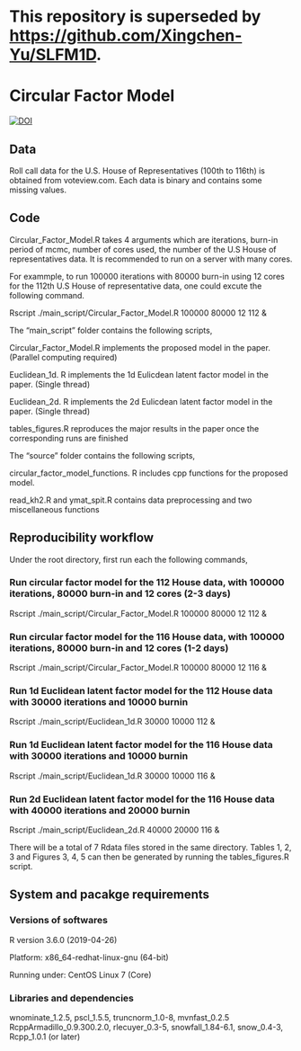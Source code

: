 # This repository is superseded by https://github.com/Xingchen-Yu/SLFM1D. 

# Circular Factor Model
[![DOI](https://zenodo.org/badge/271097395.svg)](https://zenodo.org/badge/latestdoi/271097395)
## Data

Roll call data for the U.S. House of Representatives (100th  to 116th) is obtained from voteview.com.  Each data is binary and contains some missing values. 

## Code
Circular_Factor_Model.R takes 4 arguments which are iterations, burn-in period of mcmc, number of cores used, the number of the U.S
House of representatives data. It is recommended to run on a server with many cores.

For exammple, to run 100000 iterations with 80000 burn-in using 12 cores for the 112th U.S House of representative data,
one could excute the following command.

Rscript ./main_script/Circular_Factor_Model.R 100000 80000 12 112 &

The “main_script” folder contains the following scripts,

Circular_Factor_Model.R implements the proposed model in the paper. (Parallel computing required)

Euclidean_1d. R implements the 1d Eulicdean latent factor model in the paper. (Single thread)

Euclidean_2d. R implements the 2d Eulicdean latent factor model in the paper. (Single thread)

tables_figures.R reproduces the major results in the paper once the corresponding runs are finished

The “source” folder contains the following scripts,

circular_factor_model_functions. R includes cpp functions for the proposed model.

read_kh2.R and ymat_spit.R contains data preprocessing and two miscellaneous functions

## Reproducibility workflow
Under the root directory, first run each the following commands,

### Run circular factor model for the 112 House data, with 100000 iterations, 80000 burn-in and 12 cores (2-3 days)

Rscript ./main_script/Circular_Factor_Model.R 100000 80000 12 112 &

### Run circular factor model for the 116 House data, with 100000 iterations, 80000 burn-in and 12 cores (1-2 days)

Rscript ./main_script/Circular_Factor_Model.R 100000 80000 12 116 &

### Run 1d Euclidean latent factor model for the 112 House data with 30000 iterations and 10000 burnin

Rscript ./main_script/Euclidean_1d.R 30000 10000 112 &

### Run 1d Euclidean latent factor model for the 116 House data with 30000 iterations and 10000 burnin

Rscript ./main_script/Euclidean_1d.R 30000 10000 116 &

### Run 2d Euclidean latent factor model for the 116 House data with 40000 iterations and 20000 burnin

Rscript ./main_script/Euclidean_2d.R 40000 20000 116 &

There will be a total of 7 Rdata files stored in the same directory. Tables 1, 2, 3 and Figures 3, 4, 5 can then be generated by running the tables_figures.R script.

## System and pacakge requirements
### Versions of softwares
R version 3.6.0 (2019-04-26)

Platform: x86_64-redhat-linux-gnu (64-bit)

Running under: CentOS Linux 7 (Core)

### Libraries and dependencies
wnominate_1.2.5, pscl_1.5.5, truncnorm_1.0-8, mvnfast_0.2.5
RcppArmadillo_0.9.300.2.0, rlecuyer_0.3-5, snowfall_1.84-6.1, 
snow_0.4-3,   Rcpp_1.0.1 (or later)  






